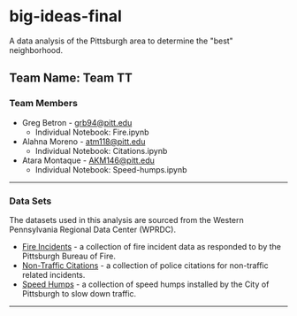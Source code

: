 # big-ideas-final
A data analysis of the Pittsburgh area to determine the "best" neighborhood.
## Team Name: Team TT



### Team Members
* Greg Betron - grb94@pitt.edu
  - Individual Notebook: Fire.ipynb
* Alahna Moreno - atm118@pitt.edu
  - Individual Notebook: Citations.ipynb
* Atara Montaque - AKM146@pitt.edu
  - Individual Notebook: Speed-humps.ipynb
---
### Data Sets
The datasets used in this analysis are sourced from the Western Pennsylvania Regional Data Center (WPRDC).
* [Fire Incidents](https://data.wprdc.org/dataset/fire-incidents-in-city-of-pittsburgh/resource/8d76ac6b-5ae8-4428-82a4-043130d17b02) - a collection of fire incident data as responded to by the Pittsburgh Bureau of Fire.
* [Non-Traffic Citations](https://data.wprdc.org/dataset/non-traffic-citations/resource/6b11e87d-1216-463d-bbd3-37460e539d86) - a collection of police citations for non-traffic related incidents.
* [Speed Humps](https://data.wprdc.org/dataset/city-of-pittsburgh-speed-humps/resource/37b2ac41-ae8e-4de1-8405-157e05dc3640) - a collection of speed humps installed by the City of Pittsburgh to slow down traffic.
---
